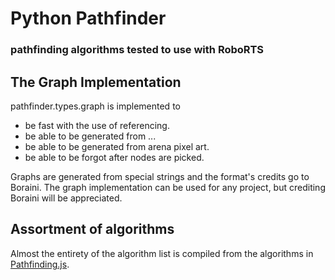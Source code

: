 # Python Pathfinder
### pathfinding algorithms tested to use with RoboRTS

## The Graph Implementation
pathfinder.types.graph is implemented to
- be fast with the use of referencing.
- be able to be generated from ...
- be able to be generated from arena pixel art.
- be able to be forgot after nodes are picked.

Graphs are generated from special strings and the format's credits go to Boraini.
The graph implementation can be used for any project, but crediting Boraini will be appreciated.

## Assortment of algorithms
Almost the entirety of the algorithm list is compiled from the algorithms in [Pathfinding.js](https://github.com/qiao/PathFinding.js/).
